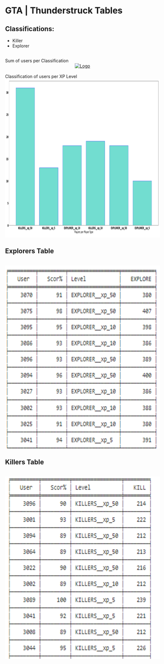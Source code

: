 # GTA | Thunderstruck Tables

## Classifications:
- Killer
- Explorer

<br />
Sum of users per Classification
<br />
<div align="center">
  <a href="https://github.com/Metanomic/bayesian_networks_example">
    <img src="images/sum_of_players_per_type.png" alt="Logo" width="951" height="393">
  </a>
</div>

<br />
Classification of users per XP Level
<br />
<div align="center">
  <a href="https://github.com/Metanomic/bayesian_networks_example">
    <img src="images/gta_table.png" alt="Logo" width="994" height="513">
  </a>
</div>

## Explorers Table

<br />
<div align="center">
  <a href="https://github.com/Metanomic/bayesian_networks_example">
    <img src="images/explorers_table.png" alt="Logo" width="600" height="592">
  </a>
</div>

## Killers Table

<br />
<div align="center">
  <a href="https://github.com/Metanomic/bayesian_networks_example">
    <img src="images/killers_table.png" alt="Logo" width="582" height="590">
  </a>
</div>